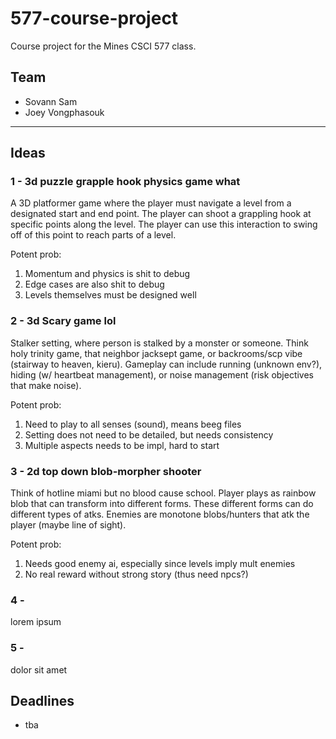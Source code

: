 # 577-course-project
Course project for the Mines CSCI 577 class.

## Team
- Sovann Sam
- Joey Vongphasouk

---
## Ideas
### 1 - 3d puzzle grapple hook physics game what
A 3D platformer game where the player must navigate a level from a designated start and end point. The player can shoot a grappling hook at specific points along the level. The player can use this interaction to swing off of this point to reach parts of a level.

Potent prob:
1. Momentum and physics is shit to debug
2. Edge cases are also shit to debug
3. Levels themselves must be designed well

### 2 - 3d Scary game lol
Stalker setting, where person is stalked by a monster or someone. Think holy trinity game, that neighbor jacksept game, or backrooms/scp vibe (stairway to heaven, kieru). Gameplay can include running (unknown env?), hiding (w/ heartbeat management), or noise management (risk objectives that make noise).

Potent prob:
1. Need to play to all senses (sound), means beeg files
2. Setting does not need to be detailed, but needs consistency
3. Multiple aspects needs to be impl, hard to start

### 3 - 2d top down blob-morpher shooter
Think of hotline miami but no blood cause school. Player plays as rainbow blob that can transform into different forms. These different forms can do different types of atks. Enemies are monotone blobs/hunters that atk the player (maybe line of sight).

Potent prob:
1. Needs good enemy ai, especially since levels imply mult enemies
2. No real reward without strong story (thus need npcs?)

### 4 - 
lorem ipsum

### 5 - 
dolor sit amet

## Deadlines
- tba